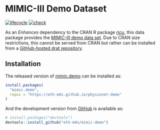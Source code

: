 
<!-- README.md is generated from README.Rmd. Please edit that file -->

# MIMIC-III Demo Dataset

<!-- badges: start -->

[![lifecycle](https://img.shields.io/badge/lifecycle-stable-brightgreen.svg)](https://lifecycle.r-lib.org/articles/stages.html#stable)
[![check](https://github.com/eth-mds/mimic-demo/workflows/check/badge.svg)](https://github.com/eth-mds/mimic-demo/actions?query=workflow%3Acheck)
<!-- badges: end -->

As an *Enhances* dependency to the CRAN R package
[ricu](https://cran.r-project.org/package=ricu), this data package
provides the [MIMIC-III demo data
set](https://physionet.org/content/mimiciii-demo/1.4/). Due to CRAN size
restrictions, this cannot be served from CRAN but rather can be
installed from a [GitHub-hosted drat
repository](https://github.com/eth-mds/physionet-demo).

## Installation

The released version of
[mimic.demo](https://github.com/eth-mds/mimic-demo) can be installed as:

``` r
install.packages(
  "mimic.demo",
  repos = "https://eth-mds.github.io/physionet-demo"
)
```

And the development version from [GitHub](https://github.com/) is
available as:

``` r
# install.packages("devtools")
devtools::install_github("eth-mds/mimic-demo")
```
